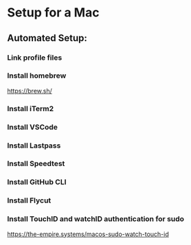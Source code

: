 # Setup for a Mac

## Automated Setup:

### Link profile files

### Install homebrew
https://brew.sh/

### Install iTerm2
### Install VSCode
### Install Lastpass
### Install Speedtest
### Install GitHub CLI
### Install Flycut

### Install TouchID and watchID authentication for sudo
https://the-empire.systems/macos-sudo-watch-touch-id

